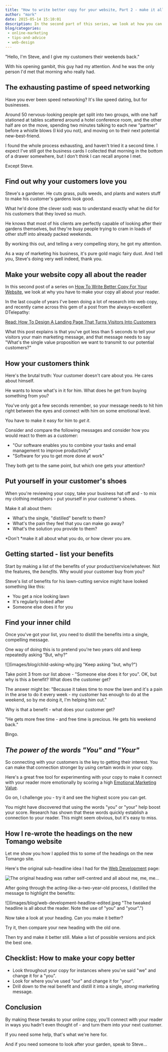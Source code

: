```yaml
---
title: "How to write better copy for your website, Part 2 - make it all about your reader"
author: "mark"
date: 2015-05-14 15:10:01
description: In the second part of this series, we look at how you can grab your reader's attention by making it all about them.
blog/categories: 
 - online-marketing
 - tips-and-advice
 - web-design
---
```


"Hello, I'm Steve, and I give my customers their weekends back."

With his opening gambit, this guy had my attention. And he was the only person I'd met that morning who really had.

## The exhausting pastime of speed networking

Have you ever been speed networking? It's like speed dating, but for businesses.

Around 50 nervous-looking people get split into two groups, with one half stationed at tables scattered around a hotel conference room, and the other half are on the move, spending two minutes talking to each new "partner" before a whistle blows (I kid you not), and moving on to their next potential new-best-friend.

I found the whole process exhausting, and haven't tried it a second time. I expect I've still got the business cards I collected that morning in the bottom of a drawer somewhere, but I don't think I can recall anyone I met.

Except Steve.

## Find out why your customers love you

Steve's a gardener. He cuts grass, pulls weeds, and plants and waters stuff to make his customer's gardens look good.

What he'd done (the clever sod) was to understand exactly what he did for his customers that they loved so much.

He knows that most of his clients are perfectly capable of looking after their gardens themselves, but they're busy people trying to cram in loads of other stuff into already packed weekends.

By working this out, and telling a very compelling story, he got my attention.

As a way of marketing his business, it's pure gold magic fairy dust. And I tell you, Steve's doing very well indeed, thank you.

## Make your website copy all about the reader

In this second post of a series on [How To Write Better Copy For Your Website](/blog/how-to-write-better-copy-for-your-website-part-1-writing-for-a-lower-reading-age/), we look at why you have to make your copy all about your reader.

In the last couple of years I've been doing a lot of research into web copy, and recently came across this gem of a post from the always-excellent DTelepathy:

[Read: How To Design A Landing Page That Turns Visitors Into Customers](http://www.dtelepathy.com/blog/design/how-to-design-a-landing-page-that-turns-visitors-into-customers)

What this post explains is that you've got less than 5 seconds to tell your visitors your main marketing message, and that message needs to say "What's the single value proposition we want to transmit to our potential customers?"

## How your customers think

Here's the brutal truth: Your customer doesn't care about you. He cares about himself.

He wants to know what's in it for him. What does he get from buying something from you?

You've only got a few seconds remember, so your message needs to hit him right between the eyes and connect with him on some emotional level.

You have to make it easy for him to *get it*.

Consider and compare the following messages and consider how you would react to them as a customer:

- "Our software enables you to combine your tasks and email management to improve productivity"
- "Software for you to get more done at work"


They both get to the same point, but which one gets your attention?

## Put yourself in your customer's shoes

When you're reviewing your copy, take your business hat off and - to mix my clothing metaphors - put yourself in your customer's shoes.

Make it all about them:

- What's the single, "distilled" benefit to them?
- What's the pain they feel that you can make go away?
- What's the solution you provide to them?


*Don't *make it all about what you do, or how clever you are.

## Getting started - list your benefits

Start by making a list of the benefits of your product/service/whatever. Not the features, the *benefits*. Why would your customer buy from you?

Steve's list of benefits for his lawn-cutting service might have looked something like this:

- You get a nice looking lawn
- It's regularly looked after
- Someone else does it for you



## Find your inner child

Once you've got your list, you need to distill the benefits into a single, compelling message.

One way of doing this is to pretend you're two years old and keep repeatedly asking "But, why?"

![](images/blog/child-asking-why.jpg "Keep asking "but, why?")

Take point 3 from our list above - "Someone else does it for you". OK, but why is this a benefit? What does the customer get?

The answer might be: "Because it takes time to mow the lawn and it's a pain in the arse to do it every week - my customer has enough to do at the weekend, so by me doing it, I'm helping him out."

Why is that a benefit - what does your customer get?

"He gets more free time - and free time is precious. He gets his weekend back."

Bingo.

## *The power of the words "You" and "Your"*

So connecting with your customers is the key to getting their interest. You can make that connection stronger by using certain words in your copy.

Here's a great free tool for experimenting with your copy to make it connect with your reader more emotionally by scoring a high [Emotional Marketing Value](http://www.aminstitute.com/headline/).

Go on, I challenge you - try it and see the highest score you can get.

You might have discovered that using the words "you" or "your" help boost your score. Research has shown that these words quickly establish a connection to your reader. This might seem obvious, but it's easy to miss.

## How I re-wrote the headings on the new Tomango website

Let me show you how I applied this to some of the headings on the new Tomango site.

Here's the original sub-headline idea I had for the [Web Development](http://www.tomango.co.uk/creates/web/development/) page:

![](images/blog/web-development-headline-original.jpeg "The original heading was rather self-centred and all about me, me, me...")

After going through the acting-like-a-two-year-old process, I distilled the message to highlight the benefits:

![](images/blog/web-development-headline-edited.jpeg "The tweaked headline is all about the reader. Note the use of "you" and "your".")

Now take a look at your heading. Can you make it better?

Try it, then compare your new heading with the old one.

Then try and make it better still. Make a list of possible versions and pick the best one.

## Checklist: How to make your copy better


- Look throughout your copy for instances where you've said "we" and change it for a "you".
- Look for where you've used "our" and change it for "your".
- Drill down to the real benefit and distill it into a single, *strong* marketing message.



## Conclusion

By making these tweaks to your online copy, you'll connect with your reader in ways you hadn't even thought of - and turn them into your next customer.

If you need some help, that's what we're here for.

And if you need someone to look after your garden, speak to Steve...


